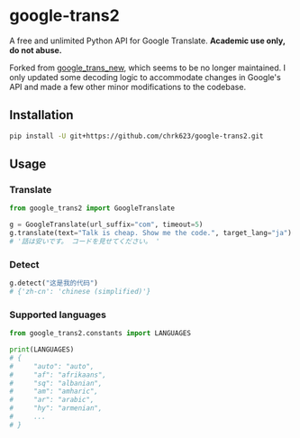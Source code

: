 # google-trans2

A free and unlimited Python API for Google Translate. **Academic use only, do not abuse.**

Forked from [google_trans_new](https://github.com/lushan88a/google_trans_new), which seems to be no longer maintained. I only updated some decoding logic to accommodate changes in Google's API and made a few other minor modifications to the codebase.

## Installation

```bash
pip install -U git+https://github.com/chrk623/google-trans2.git
```

## Usage

### Translate

```python
from google_trans2 import GoogleTranslate

g = GoogleTranslate(url_suffix="com", timeout=5)
g.translate(text="Talk is cheap. Show me the code.", target_lang="ja")
# '話は安いです。 コードを見せてください。 '
```

### Detect

```python
g.detect("这是我的代码")
# {'zh-cn': 'chinese (simplified)'}
```

### Supported languages

```python
from google_trans2.constants import LANGUAGES

print(LANGUAGES)
# {
#     "auto": "auto",
#     "af": "afrikaans",
#     "sq": "albanian",
#     "am": "amharic",
#     "ar": "arabic",
#     "hy": "armenian",
#     ...
# }
```
